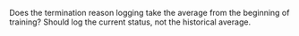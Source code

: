 Does the termination reason logging take the average from the beginning of training? Should log the current status, not the historical average.
